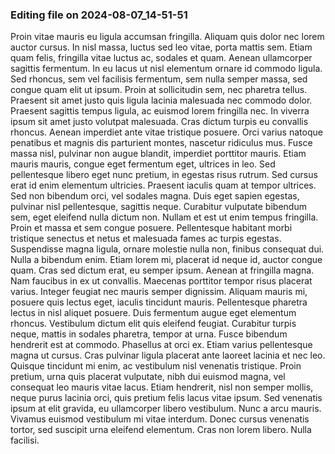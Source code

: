 

### Editing file on 2024-08-07_14-51-51

Proin vitae mauris eu ligula accumsan fringilla. Aliquam quis dolor nec lorem auctor cursus. In nisl massa, luctus sed leo vitae, porta mattis sem. Etiam quam felis, fringilla vitae luctus ac, sodales et quam. Aenean ullamcorper sagittis fermentum. In eu lacus ut nisl elementum ornare id commodo ligula. Sed rhoncus, sem vel facilisis fermentum, sem nulla semper massa, sed congue quam elit ut ipsum. Proin at sollicitudin sem, nec pharetra tellus. Praesent sit amet justo quis ligula lacinia malesuada nec commodo dolor. Praesent sagittis tempus ligula, ac euismod lorem fringilla nec. In viverra ipsum sit amet justo volutpat malesuada. Cras dictum turpis eu convallis rhoncus. Aenean imperdiet ante vitae tristique posuere. Orci varius natoque penatibus et magnis dis parturient montes, nascetur ridiculus mus. Fusce massa nisl, pulvinar non augue blandit, imperdiet porttitor mauris.
Etiam mauris mauris, congue eget fermentum eget, ultrices in leo. Sed pellentesque libero eget nunc pretium, in egestas risus rutrum. Sed cursus erat id enim elementum ultricies. Praesent iaculis quam at tempor ultrices. Sed non bibendum orci, vel sodales magna. Duis eget sapien egestas, pulvinar nisl pellentesque, sagittis neque. Curabitur vulputate bibendum sem, eget eleifend nulla dictum non. Nullam et est ut enim tempus fringilla. Proin et massa et sem congue posuere. Pellentesque habitant morbi tristique senectus et netus et malesuada fames ac turpis egestas. Suspendisse magna ligula, ornare molestie nulla non, finibus consequat dui. Nulla a bibendum enim. Etiam lorem mi, placerat id neque id, auctor congue quam. Cras sed dictum erat, eu semper ipsum.
Aenean at fringilla magna. Nam faucibus in ex ut convallis. Maecenas porttitor tempor risus placerat varius. Integer feugiat nec mauris semper dignissim. Aliquam mauris mi, posuere quis lectus eget, iaculis tincidunt mauris. Pellentesque pharetra lectus in nisl aliquet posuere. Duis fermentum augue eget elementum rhoncus. Vestibulum dictum elit quis eleifend feugiat. Curabitur turpis neque, mattis in sodales pharetra, tempor at urna. Fusce bibendum hendrerit est at commodo. Phasellus at orci ex. Etiam varius pellentesque magna ut cursus.
Cras pulvinar ligula placerat ante laoreet lacinia et nec leo. Quisque tincidunt mi enim, ac vestibulum nisl venenatis tristique. Proin pretium, urna quis placerat vulputate, nibh dui euismod magna, vel consequat leo mauris vitae lacus. Etiam hendrerit, nisl non semper mollis, neque purus lacinia orci, quis pretium felis lacus vitae ipsum. Sed venenatis ipsum at elit gravida, eu ullamcorper libero vestibulum. Nunc a arcu mauris. Vivamus euismod vestibulum mi vitae interdum. Donec cursus venenatis tortor, sed suscipit urna eleifend elementum. Cras non lorem libero. Nulla facilisi.


